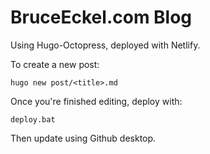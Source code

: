 # BruceEckel.com Blog

Using Hugo-Octopress, deployed with Netlify.

To create a new post:

```
hugo new post/<title>.md
```

Once you're finished editing, deploy with:

```
deploy.bat
```

Then update using Github desktop.
